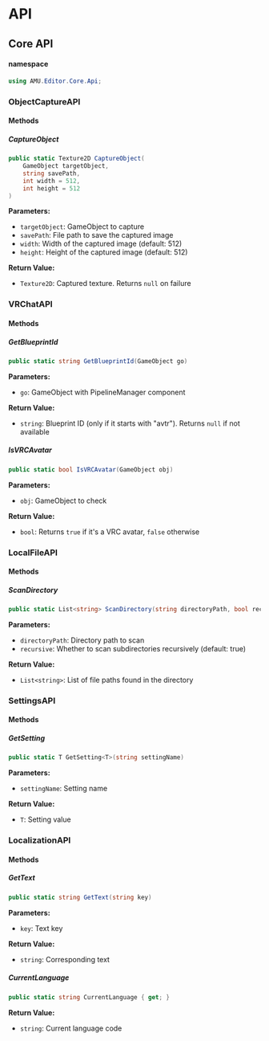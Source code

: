 # API

## Core API

#### namespace
```csharp
using AMU.Editor.Core.Api;
```

### ObjectCaptureAPI

#### Methods

##### CaptureObject
```csharp
public static Texture2D CaptureObject(
    GameObject targetObject, 
    string savePath, 
    int width = 512, 
    int height = 512
)
```

**Parameters:**
- `targetObject`: GameObject to capture
- `savePath`: File path to save the captured image
- `width`: Width of the captured image (default: 512)
- `height`: Height of the captured image (default: 512)

**Return Value:**
- `Texture2D`: Captured texture. Returns `null` on failure

### VRChatAPI

#### Methods

##### GetBlueprintId
```csharp
public static string GetBlueprintId(GameObject go)
```

**Parameters:**
- `go`: GameObject with PipelineManager component

**Return Value:**
- `string`: Blueprint ID (only if it starts with "avtr"). Returns `null` if not available

##### IsVRCAvatar
```csharp
public static bool IsVRCAvatar(GameObject obj)
```

**Parameters:**
- `obj`: GameObject to check

**Return Value:**
- `bool`: Returns `true` if it's a VRC avatar, `false` otherwise

### LocalFileAPI

#### Methods

##### ScanDirectory
```csharp
public static List<string> ScanDirectory(string directoryPath, bool recursive = true)
```

**Parameters:**
- `directoryPath`: Directory path to scan
- `recursive`: Whether to scan subdirectories recursively (default: true)

**Return Value:**
- `List<string>`: List of file paths found in the directory

### SettingsAPI

#### Methods

##### GetSetting
```csharp
public static T GetSetting<T>(string settingName)
```

**Parameters:**
- `settingName`: Setting name

**Return Value:**
- `T`: Setting value

### LocalizationAPI

#### Methods

##### GetText
```csharp
public static string GetText(string key)
```

**Parameters:**
- `key`: Text key

**Return Value:**
- `string`: Corresponding text

##### CurrentLanguage
```csharp
public static string CurrentLanguage { get; }
```

**Return Value:**
- `string`: Current language code